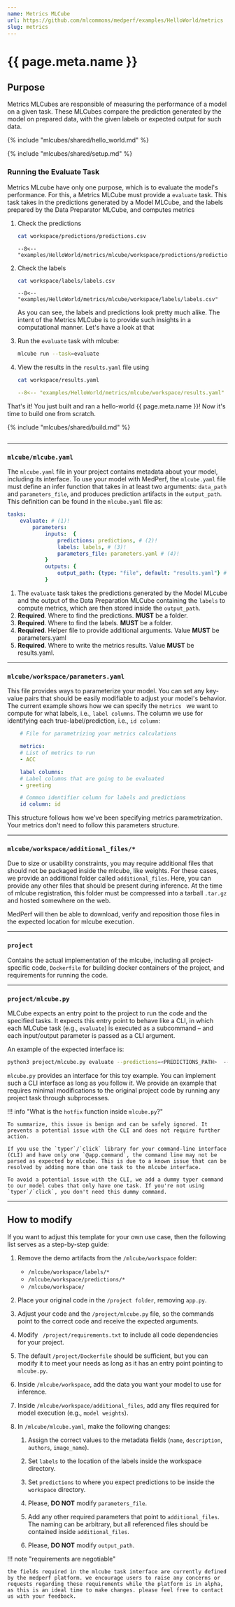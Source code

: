 ```yaml
---
name: Metrics MLCube
url: https://github.com/mlcommons/medperf/examples/HelloWorld/metrics
slug: metrics
---
```

# {{ page.meta.name }}

## Purpose
Metrics MLCubes are responsible of measuring the performance of a model on a given task. These MLCubes compare the prediction generated by the model on prepared data, with the given labels or expected output for such data.

{% include "mlcubes/shared/hello_world.md" %}

{% include "mlcubes/shared/setup.md" %}

### Running the Evaluate Task
Metrics MLcube have only one purpose, which is to evaluate the model's performance. For this, a Metrics MLCube must provide a `evaluate` task. This task takes in the predictions generated by a Model MLCube, and the labels prepared by the Data Preparator MLCube, and computes metrics 

1. Check the predictions
    ```bash
    cat workspace/predictions/predictions.csv
    ```
    ```csv title="predictions/predictions.csv"
    --8<-- "examples/HelloWorld/metrics/mlcube/workspace/predictions/predictions.csv"
    ```

2. Check the labels
    ```bash
    cat workspace/labels/labels.csv
    ```
    ```csv title="labels/labels.csv"
    --8<-- "examples/HelloWorld/metrics/mlcube/workspace/labels/labels.csv"
    ```
    As you can see, the labels and predictions look pretty much alike. The intent of the Metrics MLCube is to provide such insights in a computational manner. Let's have a look at that

3. Run the `evaluate` task with mlcube:
    ``` bash
    mlcube run --task=evaluate
    ```

4. View the results in the `results.yaml` file using
    ``` bash
    cat workspace/results.yaml
    ```
    ```yaml title="workspace/results.yaml"
    --8<-- "examples/HelloWorld/metrics/mlcube/workspace/results.yaml"
    ```

That's it! You just built and ran a hello-world {{ page.meta.name }}! Now it's time to build one from scratch.

{% include "mlcubes/shared/build.md" %}

```bash
```


---
### `mlcube/mlcube.yaml`
   
The `mlcube.yaml` file in your project contains metadata about your model, including its interface. To use your model with MedPerf, the `mlcube.yaml` file must define an infer function that takes in at least two arguments: `data_path` and `parameters_file`, and produces prediction artifacts in the `output_path`. This definition can be found in the `mlcube.yaml` file as:

``` yaml title="mlcube.yaml"
tasks:
    evaluate: # (1)!
        parameters:
            inputs:  {
                predictions: predictions, # (2)!
                labels: labels, # (3)!
                parameters_file: parameters.yaml # (4)!
            }
            outputs: {
                output_path: {type: "file", default: "results.yaml"} # (5)!
            }
```

1. The `evaluate` task takes the predictions generated by the Model MLcube and the output of the Data Preparation MLCube containing the `labels` to compute metrics, which are then stored inside the `output_path`.
2. **Required**. Where to find the predictions. **MUST** be a folder.
3. **Required**. Where to find the labels. **MUST** be a folder.
4. **Required**. Helper file to provide additional arguments. Value **MUST** be parameters.yaml
5. **Required**. Where to write the metrics results. Value **MUST** be results.yaml.

---
### `mlcube/workspace/parameters.yaml`

This file provides ways to parameterize your model. You can set any key-value pairs that should be easily modifiable to adjust your model's behavior. The current example shows how we can specify the `metrics ` we want to compute for what labels, i.e., `label columns`. The column we use for identifying each true-label/prediction, i.e., `id column`:

```yml
    # File for parametrizing your metrics calculations

    metrics:
    # List of metrics to run
    - ACC

    label columns:
    # Label columns that are going to be evaluated
    - greeting

    # Common identifier column for labels and predictions
    id column: id
```

This structure follows how we've been specifying metrics parametrization. Your metrics don't need to follow this parameters structure.

---
### `mlcube/workspace/additional_files/*`
   
Due to size or usability constraints, you may require additional files that should not be packaged inside the mlcube, like weights. For these cases, we provide an additional folder called `additional_files`. 
Here, you can provide any other files that should be present during inference. At the time of mlcube registration, this folder must be compressed into a tarball `.tar.gz` and hosted somewhere on the web. 

MedPerf will then be able to download, verify and reposition those files in the expected location for mlcube execution. 

---
### `project` 

Contains the actual implementation of the mlcube, including all project-specific code, `Dockerfile` for building docker containers of the project, and requirements for running the code.

---
### `project/mlcube.py`
   
MLCube expects an entry point to the project to run the code and the specified tasks. It expects this entry point to behave like a CLI, in which each MLCube task (e.g., `evaluate`) is executed as a subcommand – and each input/output parameter is passed as a CLI argument. 

An example of the expected interface is:

```bash
python3 project/mlcube.py evaluate --predictions=<PREDICTIONS_PATH>  --labels=<LABELS_PATH> --parameters_file=<PARAMETERS_FILE> --output_path=<OUTPUT_PATH>
```

`mlcube.py` provides an interface for this toy example. You can implement such a CLI interface as long as you follow it. We provide an example that requires minimal modifications to the original project code by running any project task through subprocesses.

!!! info "What is the `hotfix` function inside `mlcube.py`?"

    To summarize, this issue is benign and can be safely ignored. It prevents a potential issue with the CLI and does not require further action.

    If you use the `typer`/`click` library for your command-line interface (CLI) and have only one `@app.command`, the command line may not be parsed as expected by mlcube. This is due to a known issue that can be resolved by adding more than one task to the mlcube interface.
   
    To avoid a potential issue with the CLI, we add a dummy typer command to our model cubes that only have one task. If you're not using `typer`/`click`, you don't need this dummy command.

---
## How to modify

If you want to adjust this template for your own use case, then the following list serves as a step-by-step guide:

1. Remove the demo artifacts from the `/mlcube/workspace` folder:
     - `/mlcube/workspace/labels/*`
     - `/mlcube/workspace/predictions/*`
     - `/mlcube/workspace/`

2. Place your original code in the `/project folder`, removing `app.py`.

3. Adjust your code and the `/project/mlcube.py` file, so the commands point to the correct code and receive the expected arguments.
4. Modify ` /project/requirements.txt` to include all code dependencies for your project.
5. The default `/project/Dockerfile` should be sufficient, but you can modify it to meet your needs as long as it has an entry point pointing to `mlcube.py`.
6. Inside `/mlcube/workspace`, add the data you want your model to use for inference.
7. Inside `/mlcube/workspace/additional_files`, add any files required for model execution (e.g., `model weights`).

8. In `/mlcube/mlcube.yaml`, make the following changes:

    1. Assign the correct values to the metadata fields (`name`, `description`, `authors`, `image_name`).
    2. Set `labels` to the location of the labels inside the workspace directory.

    3. Set `predictions` to where you expect predictions to be inside the `workspace` directory.
    4. Please, **DO NOT** modify `parameters_file`.
    5. Add any other required parameters that point to `additional_files`. The naming can be arbitrary, but all referenced files should be contained inside `additional_files`.
    6. Please, **DO NOT** modify `output_path`.

!!! note "requirements are negotiable"

    the fields required in the mlcube task interface are currently defined by the medperf platform. we encourage users to raise any concerns or requests regarding these requirements while the platform is in alpha, as this is an ideal time to make changes. please feel free to contact us with your feedback.
